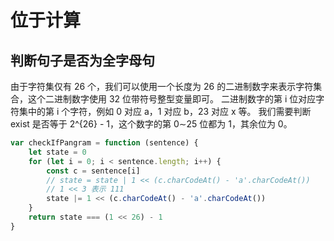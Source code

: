# 位于计算

## 判断句子是否为全字母句

由于字符集仅有 26 个，我们可以使用一个长度为 26 的二进制数字来表示字符集合，这个二进制数字使用 32 位带符号整型变量即可。
二进制数字的第 i 位对应字符集中的第 i 个字符，例如 0 对应 a，1 对应 b，23 对应 x 等。
我们需要判断 exist 是否等于 2^{26} - 1，这个数字的第 0∼25 位都为 1，其余位为 0。

```js
var checkIfPangram = function (sentence) {
    let state = 0
    for (let i = 0; i < sentence.length; i++) {
        const c = sentence[i]
        // state = state | 1 << (c.charCodeAt() - 'a'.charCodeAt())
        // 1 << 3 表示 111
        state |= 1 << (c.charCodeAt() - 'a'.charCodeAt())
    }
    return state === (1 << 26) - 1
}
```
